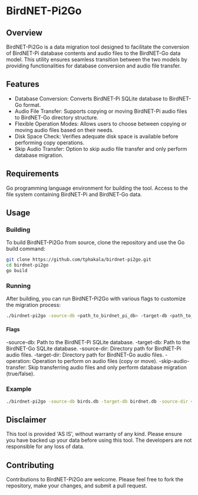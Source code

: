 # BirdNET-Pi2Go

## Overview
BirdNET-Pi2Go is a data migration tool designed to facilitate the conversion of BirdNET-Pi database contents and audio files to the BirdNET-Go data model. This utility ensures seamless transition between the two models by providing functionalities for database conversion and audio file transfer.

## Features

- Database Conversion: Converts BirdNET-Pi SQLite database to BirdNET-Go format.
- Audio File Transfer: Supports copying or moving BirdNET-Pi audio files to BirdNET-Go directory structure.
- Flexible Operation Modes: Allows users to choose between copying or moving audio files based on their needs.
- Disk Space Check: Verifies adequate disk space is available before performing copy operations.
- Skip Audio Transfer: Option to skip audio file transfer and only perform database migration.

## Requirements

Go programming language environment for building the tool.
Access to the file system containing BirdNET-Pi and BirdNET-Go data.

## Usage

### Building

To build BirdNET-Pi2Go from source, clone the repository and use the Go build command:

```bash
git clone https://github.com/tphakala/birdnet-pi2go.git
cd birdnet-pi2go
go build
```

### Running

After building, you can run BirdNET-Pi2Go with various flags to customize the migration process:

```bash
./birdnet-pi2go -source-db <path_to_birdnet_pi_db> -target-db <path_to_birdnet_go_db> -source-dir <path_to_birdnet_pi_audio_files> -target-dir <path_to_birdnet_go_audio_files> -operation <copy|move> -skip-audio-transfer <true|false>
```

#### Flags

-source-db: Path to the BirdNET-Pi SQLite database.
-target-db: Path to the BirdNET-Go SQLite database.
-source-dir: Directory path for BirdNET-Pi audio files.
-target-dir: Directory path for BirdNET-Go audio files.
-operation: Operation to perform on audio files (copy or move).
-skip-audio-transfer: Skip transferring audio files and only perform database migration (true/false).

### Example

```bash
./birdnet-pi2go -source-db birds.db -target-db birdnet.db -source-dir ~birdnetpi/BirdSongs -target-dir clips -operation copy
```

## Disclaimer

This tool is provided 'AS IS', without warranty of any kind. Please ensure you have backed up your data before using this tool. The developers are not responsible for any loss of data.

## Contributing

Contributions to BirdNET-Pi2Go are welcome. Please feel free to fork the repository, make your changes, and submit a pull request.
